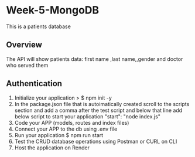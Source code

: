 # Week-5-MongoDB
This is a patients database
## Overview
The API will show patients data: first name ,last name,,gender and doctor who served them

## Authentication

1. Initialize your application > $ npm init -y
2. In the package.json file that is autoimatically created scroll to the scripts section and add a comma after the test script and below that line add below script to start your application "start": "node index.js"
3. Code your APP (models, routes and index files)
4. Connect your APP to the db using .env file
5. Run your application $ npm run start
6. Test the CRUD database operations using Postman or CURL on CLI
7. Host the application on Render


